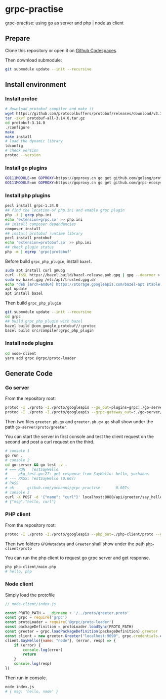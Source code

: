 # grpc-practise
grpc-practise: using go as server and php | node as client

## Prepare
Clone this repository or open it on [Github Codespaces](https://github.com/codespaces).

Then download submodule:
```sh
git submodule update --init --recursive
```

## Install environment
### Install protoc
```sh
# download protobuf compiler and make it
wget https://github.com/protocolbuffers/protobuf/releases/download/v3.14.0/protobuf-all-3.14.0.tar.gz
tar -zxvf protobuf-all-3.14.0.tar.gz
cd protobuf-3.14.0 
./configure
make
make install
# load the dynamic library
ldconfig
# check version
protoc --version
```
### Install go plugins
```sh
GO111MODULE=on GOPROXY=https://goproxy.cn go get github.com/golang/protobuf/protoc-gen-go@v1.3
GO111MODULE=on GOPROXY=https://goproxy.cn go get github.com/grpc-ecosystem/grpc-gateway/protoc-gen-grpc-gateway@v1
```
### Install php plugins
```sh
pecl install grpc-1.34.0
## find the location of php.ini and enable grpc plugin
php -i | grep php.ini
echo 'extension=grpc.so' >> php.ini
## install composer dependencies
composer install
## install protobuf runtime library
pecl install protobuf
echo 'extension=protobuf.so' >> php.ini
## check plugin status
php -m | egrep 'grpc|protobuf'
```
Before build `grpc_php_plugin`, install `bazel`.
```sh
sudo apt install curl gnupg
curl -fsSL https://bazel.build/bazel-release.pub.gpg | gpg --dearmor > bazel.gpg
sudo mv bazel.gpg /etc/apt/trusted.gpg.d/
echo "deb [arch=amd64] https://storage.googleapis.com/bazel-apt stable jdk1.8" | sudo tee /etc/apt/sources.list.d/bazel.list
apt update
apt install bazel
```
Then build `grpc_php_plugin`
```sh
git submodule update --init --recursive 
cd grpc
## build grpc_php_plugin with bazel
bazel build @com_google_protobuf//:protoc
bazel build src/compiler:grpc_php_plugin
```
### Install node plugins
```sh
cd node-client
yarn add grpc @grpc/proto-loader
```

## Generate Code
### Go server
From the repository root:
```sh
protoc -I ./proto -I./proto/googleapis --go_out=plugins=grpc:./go-server/proto/greeter ./proto/*.proto
protoc -I ./proto -I./proto/googleapis --grpc-gateway_out=:./go-server/proto/greeter ./proto/*.proto
```
Then two files `greeter.pb.go` and `greeter.pb.gw.go` shall show under the path `go-server/proto/greeter`.

You can start the server in first console and test the client request on the second and post a curl request on the third.
```sh
# console 1
go run .
# console 2
cd go-server && go test -v .
# === RUN   TestSayHello
#     pkg_test.go:27: get response from SayHello: hello, yuchanns
# --- PASS: TestSayHello (0.00s)
# PASS
# ok      github.com/yuchanns/grpc-practise       0.007s
# console 3
curl -X POST -d '{"name": "curl"}' localhost:8080/api/greeter/say_hello
# {"msg":"hello, curl"}
```
### PHP client
From the repository root:
```sh
protoc -I ./proto -I./proto/googleapis --php_out=./php-client/proto --grpc_out=./php-client/proto --plugin=protoc-gen-grpc=./grpc/bazel-bin/src/compiler/grpc_php_plugin ./proto/*.proto 
```
Then two folders `GPBMetadata` and `Greeter` shall show under the path `php-client/proto`

You can run the php client to request go grpc server and get response.
```sh
php php-client/main.php 
# hello, php
```
### Node client
Simply load the protofile
```js
// node-client/index.js

const PROTO_PATH = __dirname + '/../proto/greeter.proto'
const grpc = require('grpc')
const protoLoader = require('@grpc/proto-loader')
const packageDefinition = protoLoader.loadSync(PROTO_PATH)
const greeter = grpc.loadPackageDefinition(packageDefinition).greeter
const client = new greeter.Greeter("localhost:9090", grpc.credentials.createInsecure())
client.SayHello({name: "node"}, (error, resp) => {
    if (error) {
        console.log(error)
        return
    }
    console.log(resp)
})
```
Then run in console.
```sh
node index.js
# { msg: 'hello, node' }
```
